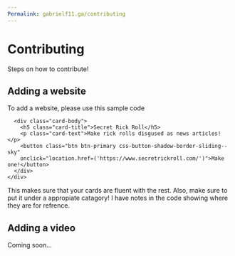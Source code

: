 ```yaml
---
Permalink: gabrielf11.ga/contributing
---
```


# Contributing
Steps on how to contribute!

## Adding a website
To add a website, please use this sample code
```<div class="card" style="width: 18rem;">
  <div class="card-body">
    <h5 class="card-title">Secret Rick Roll</h5>
    <p class="card-text">Make rick rolls disgused as news articles!</p>
    <button class="btn btn-primary css-button-shadow-border-sliding--sky"
    onclick="location.href=('https://www.secretrickroll.com/')">Make one!</button>
  </div>
</div>
```
This makes sure that your cards are fluent with the rest. Also, make sure to put it under a appropiate catagory! I have notes in the code showing where they are for refrence.

## Adding a video
Coming soon...
